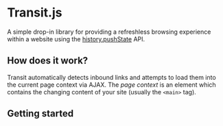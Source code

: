 # Transit.js

A simple drop-in library for providing a refreshless browsing experience within a website using the [history.pushState](https://developer.mozilla.org/en-US/docs/Web/Guide/API/DOM/Manipulating_the_browser_history) API.

## How does it work?

Transit automatically detects inbound links and attempts to load them into the current page context via AJAX. The *page context* is an element which contains the changing content of your site (usually the `<main>` tag).

## Getting started

```Javascript

```
